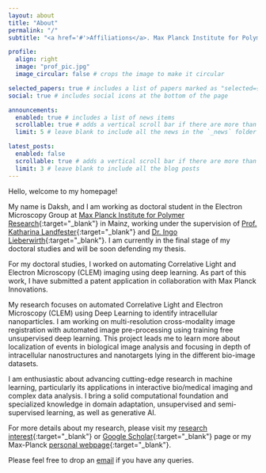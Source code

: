 ```yaml
---
layout: about
title: "About"
permalink: "/"
subtitle: "<a href='#'>Affiliations</a>. Max Planck Institute for Polymer Research, Mainz, Germany."

profile:
  align: right
  image: "prof_pic.jpg"
  image_circular: false # crops the image to make it circular

selected_papers: true # includes a list of papers marked as "selected={true}"
social: true # includes social icons at the bottom of the page

announcements:
  enabled: true # includes a list of news items
  scrollable: true # adds a vertical scroll bar if there are more than 3 news items
  limit: 5 # leave blank to include all the news in the `_news` folder

latest_posts:
  enabled: false
  scrollable: true # adds a vertical scroll bar if there are more than 3 new posts items
  limit: 3 # leave blank to include all the blog posts
---
```

Hello, welcome to my homepage!

My name is Daksh, and I am working as doctoral student in the Electron Microscopy Group at [Max Planck Institute for Polymer Research](https://www.mpip-mainz.mpg.de/en/home){:target="_blank"} in Mainz, working under the supervision of [Prof. Katharina Landfester](https://www.mpip-mainz.mpg.de/en/landfester/director){:target="_blank"} and [Dr. Ingo Lieberwirth](https://www.mpip-mainz.mpg.de/en/landfester/groups/lieberwirth){:target="_blank"}. I am currently in the final stage of my doctoral studies and will be soon defending my thesis.

For my doctoral studies, I worked on automating Correlative Light and Electron Microscopy (CLEM) imaging using deep learning. As part of this work, I have submitted a patent application in collaboration with Max Planck Innovations.

My research focuses on automated Correlative Light and Electron Microscopy (CLEM) using Deep Learning to identify intracellular nanoparticles. I am  working on multi-resolution cross-modality image registration with automated image pre-processing using training free unsupervised deep learning. This project leads me to learn more about localization of events in biological image analysis and focusing in depth of intracellular nanostructures and nanotargets lying in the different bio-image datasets.

I am enthusiastic about advancing cutting-edge research in machine learning, particularly its applications in interactive bio/medical imaging and complex data analysis. I bring a solid computational foundation and specialized knowledge in domain adaptation, unsupervised and semi-supervised learning, as well as generative AI.

For more details about my research, please visit my [research interest](https://daksh-daksh.github.io/publications/){:target="_blank"} or [Google Scholar](https://scholar.google.com/citations?user=D6JegN4AAAAJ&hl=en){:target="_blank"} page or my Max-Planck [personal webpage](https://www.mpip-mainz.mpg.de/person/122092/121045){:target="_blank"}.

Please feel free to drop an [email](mailto:dakshgfsu@gmail.com) if you have any queries.
